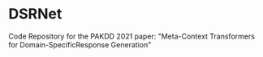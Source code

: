 # DSRNet
Code Repository for the PAKDD 2021 paper: "Meta-Context Transformers for Domain-SpecificResponse Generation"
